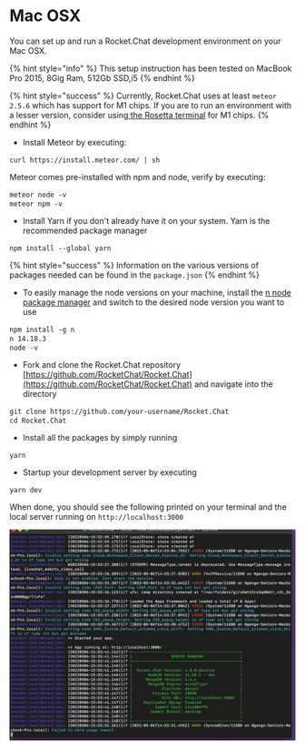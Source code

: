 # Mac OSX

You can set up and run a Rocket.Chat development environment on your Mac OSX.

{% hint style="info" %}
This setup instruction has been tested on MacBook Pro 2015, 8Gig Ram, 512Gb SSD,i5
{% endhint %}

{% hint style="success" %}
Currently, Rocket.Chat uses at least `meteor 2.5.6` which has support for M1 chips. If you are to run an environment with a lesser version, consider using[ the Rosetta terminal](https://support.apple.com/en-us/HT211861) for M1 chips.
{% endhint %}

* Install Meteor by executing:

```
curl https://install.meteor.com/ | sh
```

Meteor comes pre-installed with npm and node, verify by executing:

```
meteor node -v
meteor npm -v
```

* Install Yarn if you don't already have it on your system. Yarn is the recommended package manager

```
npm install --global yarn
```

{% hint style="success" %}
Information on the various versions of packages needed can be found in the `package.json`
{% endhint %}

* To easily manage the node versions on your machine, install the [n node package manager](https://www.npmjs.com/package/n) and switch to the desired node version you want to use

```
npm install -g n
n 14.18.3
node -v
```

* Fork and clone the Rocket.Chat repository [https://github.com/RocketChat/Rocket.Chat](https://github.com/RocketChat/Rocket.Chat) and navigate into the directory

```
git clone https://github.com/your-username/Rocket.Chat
cd Rocket.Chat
```

* Install all the packages by simply running

```
yarn
```

* Startup your development server by executing

```
yarn dev
```

When done, you should see the following printed on your terminal and the local server running on `http://localhost:3000`

![Rocket.Chat server successfully running on MacOSX](<../../.gitbook/assets/image (51).png>)
